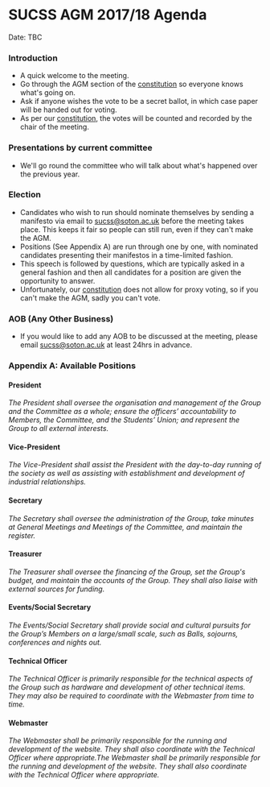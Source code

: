 # SUCSS AGM 2017/18 Agenda

Date: TBC

### Introduction 
- A quick welcome to the meeting. 
- Go through the AGM section of the [constitution](../constitution.pdf) so everyone knows what's going on.
- Ask if anyone wishes the vote to be a secret ballot, in which case paper will be handed out for voting. 
- As per our [constitution](../constitution.pdf), the votes will be counted and recorded by the chair of the meeting.

### Presentations by current committee
- We'll go round the committee who will talk about what's happened over the previous year.

### Election
- Candidates who wish to run should nominate themselves by sending a manifesto via email to sucss@soton.ac.uk before the meeting takes place. This keeps it fair so people can still run, even if they can't make the AGM.
- Positions (See Appendix A) are run through one by one, with nominated candidates presenting their manifestos in a time-limited fashion.
- This speech is followed by questions, which are typically asked in a general fashion and then all candidates for a position are given the opportunity to answer.
- Unfortunately, our [constitution](../constitution.pdf) does not allow for proxy voting, so if you can't make the AGM, sadly you can't vote.

### AOB (Any Other Business)
- If you would like to add any AOB to be discussed at the meeting, please email sucss@soton.ac.uk at least 24hrs in advance.


### Appendix A: Available Positions

#### President
*The President shall oversee the organisation and management of the Group and the Committee as a whole; ensure the officers’ accountability to Members, the Committee, and the Students’ Union; and represent the Group to all external interests.*

#### Vice-President
*The Vice-President shall assist the President with the day-to-day running of the society as well as assisting with establishment and development of industrial relationships.*

#### Secretary
*The Secretary shall oversee the administration of the Group, take minutes at General Meetings and Meetings of the Committee, and maintain the register.*

#### Treasurer
*The Treasurer shall oversee the financing of the Group, set the Group's budget, and maintain the accounts of the Group. They shall also liaise with external sources for funding.*

#### Events/Social Secretary
*The Events/Social Secretary shall provide social and cultural pursuits for the Group’s Members on a large/small scale, such as Balls, sojourns, conferences and nights out.*

#### Technical Officer
*The Technical Officer is primarily responsible for the technical aspects of the Group such as hardware and development of other technical items. They may also be required to coordinate with the Webmaster from time to time.*

#### Webmaster
*The Webmaster shall be primarily responsible for the running and development of the website. They shall also coordinate with the Technical Officer where appropriate.The Webmaster shall be primarily responsible for the running and development of the website. They shall also coordinate with the Technical Officer where appropriate.*
